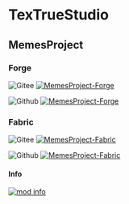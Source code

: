 # TexTrueStudio
## MemesProject
### Forge
![Gitee](https://gitee.com/tex-true-studio/image/raw/master/giteelogolite.png "Gitee")
[![MemesProject-Forge](https://images.gitee.com/uploads/images/2021/0530/123027_1f7285d4_7560351.png "MemesProject-Forge")](https://gitee.com/tex-true-studio/MemesProject-Forge)


![Github](https://images.gitee.com/uploads/images/2021/0530/134656_d02dfa16_7560351.png "Github")
[![MemesProject-Forge](https://images.gitee.com/uploads/images/2021/0530/123027_1f7285d4_7560351.png "MemesProject-Forge")](https://github.com/TexTrueStudio/MemesProject-Forge)
### Fabric
![Gitee](https://images.gitee.com/uploads/images/2021/0530/134116_db958539_7560351.png "Gitee")
[![MemesProject-Fabric](https://images.gitee.com/uploads/images/2021/0530/124442_f5473a65_7560351.png "MemesProject-Fabric")](https://gitee.com/tex-true-studio/MemesProject-Fabric)


![Github](https://images.gitee.com/uploads/images/2021/0530/134656_d02dfa16_7560351.png "Github")
[![MemesProject-Fabric](https://images.gitee.com/uploads/images/2021/0530/124442_f5473a65_7560351.png "MemesProject-Fabric")](https://github.com/TexTrueStudio/MemesProject-Fabric)
#### Info
[![mod info](https://images.gitee.com/uploads/images/2021/0620/184708_f2f6cd99_7560351.png "logoinfo.png")](https://gitee.com/tex-true-studio/MemesProject-Forge/blob/master/README.md)
[](IsThat19Info:https://shimo.im/docs/jD3wvPqTrxW9Hcv9/)